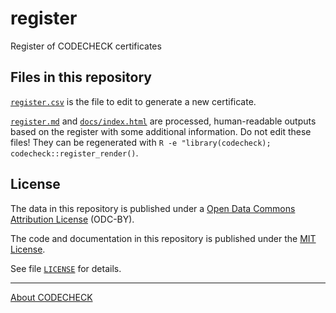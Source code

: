 # register

Register of CODECHECK certificates

## Files in this repository

[`register.csv`](register.csv) is the file to edit to generate a new certificate.

[`register.md`](register.md) and [`docs/index.html`](https://codecheck.org.uk/register) are processed, human-readable outputs based on the register with some additional information.
Do not edit these files! They can be regenerated with `R -e "library(codecheck); codecheck::register_render()`.

## License

The data in this repository is published under a [Open Data Commons Attribution License](https://opendatacommons.org/licenses/by/summary/) (ODC-BY).

The code and documentation in this repository is published under the [MIT License](https://choosealicense.com/licenses/mit/).

See file [`LICENSE`](LICENSE) for details.

------

[About CODECHECK](https://codecheck.org.uk/)

